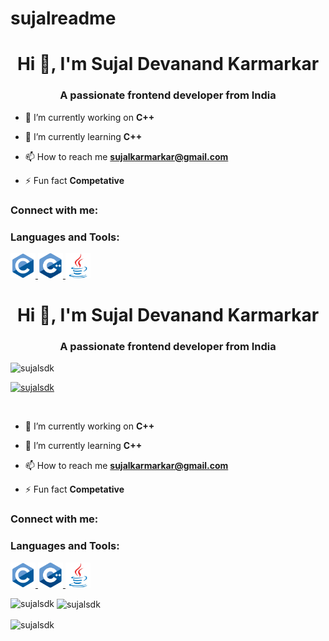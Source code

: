 # sujalreadme
<h1 align="center">Hi 👋, I'm Sujal Devanand Karmarkar</h1>
<h3 align="center">A passionate frontend developer from India</h3>

- 🔭 I’m currently working on **C++**

- 🌱 I’m currently learning **C++**

- 📫 How to reach me **sujalkarmarkar@gmail.com**

- ⚡ Fun fact **Competative**

<h3 align="left">Connect with me:</h3>
<p align="left">
</p>

<h3 align="left">Languages and Tools:</h3>
<p align="left"> <a href="https://www.cprogramming.com/" target="_blank" rel="noreferrer"> <img src="https://raw.githubusercontent.com/devicons/devicon/master/icons/c/c-original.svg" alt="c" width="40" height="40"/> </a> <a href="https://www.w3schools.com/cpp/" target="_blank" rel="noreferrer"> <img src="https://raw.githubusercontent.com/devicons/devicon/master/icons/cplusplus/cplusplus-original.svg" alt="cplusplus" width="40" height="40"/> </a> <a href="https://www.java.com" target="_blank" rel="noreferrer"> <img src="https://raw.githubusercontent.com/devicons/devicon/master/icons/java/java-original.svg" alt="java" width="40" height="40"/> </a> </p>

<h1 align="center">Hi 👋, I'm Sujal Devanand Karmarkar</h1>
<h3 align="center">A passionate frontend developer from India</h3>

<p align="left"> <img src="https://komarev.com/ghpvc/?username=sujalsdk&label=Profile%20views&color=0e75b6&style=flat" alt="sujalsdk" /> </p>

<p align="left"> <a href="https://github.com/ryo-ma/github-profile-trophy"><img src="https://github-profile-trophy.vercel.app/?username=sujalsdk" alt="sujalsdk" /></a> </p>

<p align="left"> <a href="https://twitter.com/" target="blank"><img src="https://img.shields.io/twitter/follow/?logo=twitter&style=for-the-badge" alt="" /></a> </p>

- 🔭 I’m currently working on **C++**

- 🌱 I’m currently learning **C++**

- 📫 How to reach me **sujalkarmarkar@gmail.com**

- ⚡ Fun fact **Competative**

<h3 align="left">Connect with me:</h3>
<p align="left">
</p>

<h3 align="left">Languages and Tools:</h3>
<p align="left"> <a href="https://www.cprogramming.com/" target="_blank" rel="noreferrer"> <img src="https://raw.githubusercontent.com/devicons/devicon/master/icons/c/c-original.svg" alt="c" width="40" height="40"/> </a> <a href="https://www.w3schools.com/cpp/" target="_blank" rel="noreferrer"> <img src="https://raw.githubusercontent.com/devicons/devicon/master/icons/cplusplus/cplusplus-original.svg" alt="cplusplus" width="40" height="40"/> </a> <a href="https://www.java.com" target="_blank" rel="noreferrer"> <img src="https://raw.githubusercontent.com/devicons/devicon/master/icons/java/java-original.svg" alt="java" width="40" height="40"/> </a> </p>

<p><img align="left" src="https://github-readme-stats.vercel.app/api/top-langs?username=sujalsdk&show_icons=true&locale=en&layout=compact" alt="sujalsdk" /></p>

<p>&nbsp;<img align="center" src="https://github-readme-stats.vercel.app/api?username=sujalsdk&show_icons=true&locale=en" alt="sujalsdk" /></p>

<p><img align="center" src="https://github-readme-streak-stats.herokuapp.com/?user=sujalsdk&" alt="sujalsdk" /></p>
